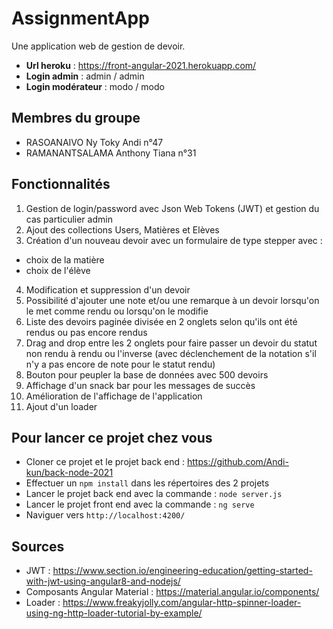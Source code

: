 # AssignmentApp
Une application web de gestion de devoir.
* **Url heroku** : https://front-angular-2021.herokuapp.com/
* **Login admin** : admin / admin
* **Login modérateur** : modo / modo

## Membres du groupe
* RASOANAIVO Ny Toky Andi n°47
* RAMANANTSALAMA Anthony Tiana  n°31

## Fonctionnalités
1. Gestion de login/password avec Json Web Tokens (JWT) et gestion du cas particulier admin
2. Ajout des collections Users, Matières et Elèves
3. Création d'un nouveau devoir avec un formulaire de type stepper avec :
* choix de la matière
* choix de l'élève
4. Modification et suppression d'un devoir
5. Possibilité d'ajouter une note et/ou une remarque à un devoir lorsqu'on le met comme rendu ou lorsqu'on le modifie
6. Liste des devoirs paginée divisée en 2 onglets selon qu'ils ont été rendus ou pas encore rendus
7. Drag and drop entre les 2 onglets pour faire passer un devoir du statut non rendu à rendu ou l'inverse (avec déclenchement de la notation s'il n'y a pas encore de note pour le statut rendu)
8. Bouton pour peupler la base de données avec 500 devoirs
9. Affichage d'un snack bar pour les messages de succès
10. Amélioration de l'affichage de l'application
11. Ajout d'un loader

## Pour lancer ce projet chez vous 

* Cloner ce projet et le projet back end : https://github.com/Andi-kun/back-node-2021
* Effectuer un `npm install` dans les répertoires des 2 projets
* Lancer le projet back end avec la commande : `node server.js`
* Lancer le projet front end avec la commande : `ng serve`
* Naviguer vers `http://localhost:4200/`

## Sources 
* JWT : https://www.section.io/engineering-education/getting-started-with-jwt-using-angular8-and-nodejs/
* Composants Angular Material : https://material.angular.io/components/
* Loader : https://www.freakyjolly.com/angular-http-spinner-loader-using-ng-http-loader-tutorial-by-example/
